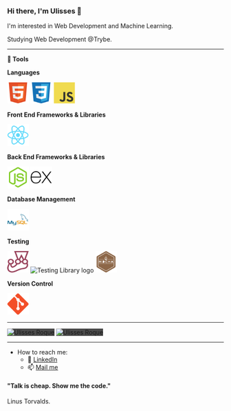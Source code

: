 ### Hi there, I'm Ulisses 👋

I'm interested in Web Development and Machine Learning.

Studying Web Development @Trybe.

---
<strong>:toolbox: Tools</strong> <br />

<strong> Languages </strong>

<img src="https://github.com/devicons/devicon/blob/master/icons/html5/html5-original.svg" alt="HTML logo" width="50px" height="50px" /> <img src="https://github.com/devicons/devicon/blob/master/icons/css3/css3-original.svg" alt="CSS logo" width="50px" height="50px" /> <img src="https://github.com/devicons/devicon/blob/master/icons/javascript/javascript-original.svg" alt="JavaScript logo" width="50px" height="50px" /> 

<strong> Front End Frameworks & Libraries </strong>

<img src="https://github.com/devicons/devicon/blob/master/icons/react/react-original.svg" alt="React logo" width="50px" height="50px" />

<strong> Back End Frameworks & Libraries </strong>

<img src="https://github.com/devicons/devicon/blob/master/icons/nodejs/nodejs-original.svg" alt="NodeJS logo" width="50px" height="50px" /> <img src="https://github.com/devicons/devicon/blob/master/icons/express/express-original.svg" alt="Express logo" width="50px" height="50px" />

<strong> Database Management </strong>

<img src="https://github.com/devicons/devicon/blob/master/icons/mysql/mysql-original-wordmark.svg" alt="MySQL logo" width="50px" height="50px" />

<strong> Testing </strong>

<img src="https://github.com/devicons/devicon/blob/master/icons/jest/jest-plain.svg" alt="Jest logo" width="50px" height="50px" /> <img src="https://testing-library.com/img/octopus-128x128.png" alt="Testing Library logo" width="50px" height="50px" /> <img src="https://github.com/devicons/devicon/blob/master/icons/mocha/mocha-plain.svg" alt="Jest logo" width="50px" height="50px" />

<!-- <strong> Machine Learning </strong> -->

<strong> Version Control </strong>

<img src="https://github.com/devicons/devicon/blob/master/icons/git/git-original.svg" alt="Git logo" width="50px" height="50px" />

---

<p>
  <img height="165em"
       src="https://github-readme-stats.vercel.app/api?username=uroque&count_private=true&show_icons=true&theme=omni&hide_rank=false"
       alt="Ulisses Roque" 
       style="background: rgb(0, 0, 0) transparent; background: rgba(0, 0, 0, 0.7);">
  <img height="165em"
       src="https://github-readme-stats.vercel.app/api/top-langs/?username=uroque&layout=compact&theme=omni" 
       alt="Ulisses Roque"
       style="background: rgb(0, 0, 0) transparent; background: rgba(0, 0, 0, 0.7);" />
</p>

---

- How to reach me: 
     - :office: [LinkedIn](https://www.linkedin.com/in/ulisses-roque/)
     - 📫 [Mail me](mailto:ulissesroque@protonmail.com)
<p>     
  <h4>"Talk is cheap. Show me the code."</h4> Linus Torvalds.
</p>

<!--
**uroque/uroque** is a ✨ _special_ ✨ repository because its `README.md` (this file) appears on your GitHub profile.

Here are some ideas to get you started:

- 🔭 I’m currently working on ...
- 🌱 I’m currently learning Web Development
- 👯 I’m looking to collaborate on ...
- 🤔 I’m looking for help with ...
- 💬 Ask me about ...

- 😄 Pronouns: ...
- ⚡ Fun fact: ...
-->

<!-- <p align="center"> 
  Visitor count<br>
  <img src="https://profile-counter.glitch.me/uroque/count.svg" />
</p> -->



